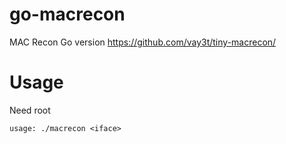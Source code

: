 # go-macrecon
MAC Recon Go version https://github.com/vay3t/tiny-macrecon/

# Usage
Need root

```
usage: ./macrecon <iface>
```
